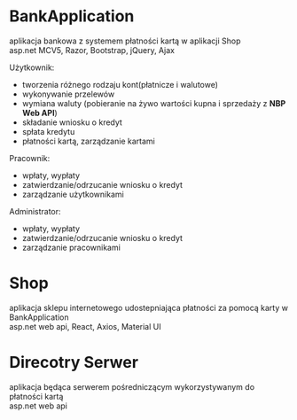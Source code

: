 # BankApplication
aplikacja bankowa z systemem płatności kartą w aplikacji Shop  
asp.net MCV5, Razor, Bootstrap, jQuery, Ajax

Użytkownik:
- tworzenia różnego rodzaju kont(płatnicze i walutowe)
- wykonywanie przelewów
- wymiana waluty (pobieranie na żywo wartości kupna i sprzedaży z **NBP Web API**)
- składanie wniosku o kredyt
- spłata kredytu
- płatności kartą, zarządzanie kartami

Pracownik: 
- wpłaty, wypłaty
- zatwierdzanie/odrzucanie wniosku o kredyt
- zarządzanie użytkownikami

Administrator:
- wpłaty, wypłaty
- zatwierdzanie/odrzucanie wniosku o kredyt
- zarządzanie pracownikami

# Shop
aplikacja sklepu internetowego udostepniająca płatności za pomocą karty w BankApplication  
asp.net web api, React, Axios, Material UI

# Direcotry Serwer
aplikacja będąca serwerem pośredniczącym wykorzystywanym do płatności kartą  
asp.net web api
